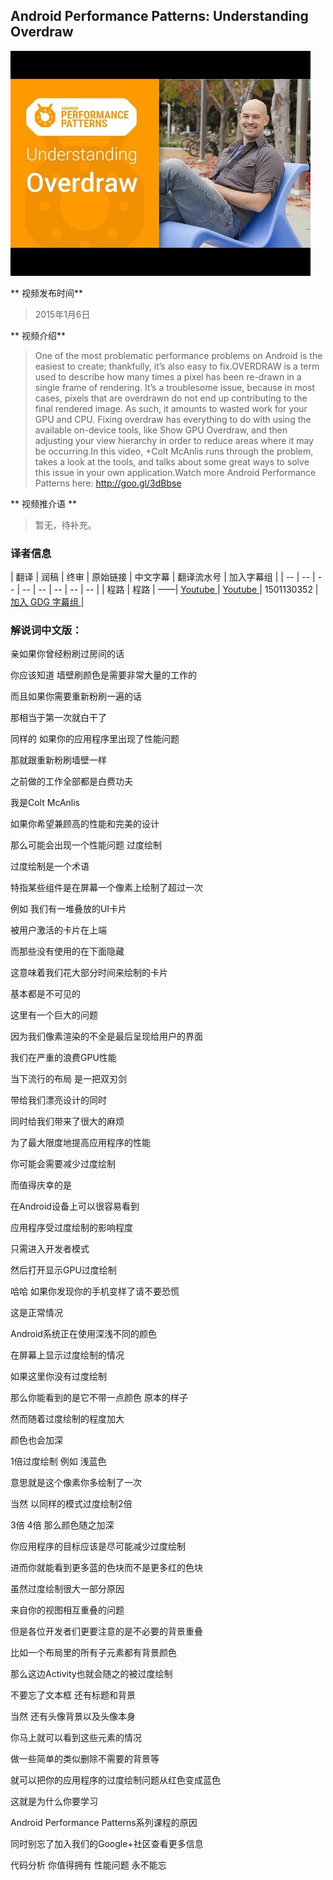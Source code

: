
## Android Performance Patterns: Understanding Overdraw

![video_screenshot](images/T52v50r-JfE.jpg)

** 视频发布时间**
 
> 2015年1月6日

** 视频介绍**

> One of the most problematic performance problems on Android is the easiest to create; thankfully, it’s also easy to fix.OVERDRAW is a term used to describe how many times a pixel has been re-drawn in a single frame of rendering. It’s a troublesome issue, because in most cases, pixels that are overdrawn do not end up contributing to the final rendered image. As such, it amounts to wasted work for your GPU and CPU. Fixing overdraw has everything to do with using the available on-device tools, like Show GPU Overdraw, and then adjusting your view hierarchy in order to reduce areas where it may be occurring.In this video, +Colt McAnlis runs through the problem, takes a look at the tools, and talks about some great ways to solve this issue in your own application.Watch more Android Performance Patterns here: http://goo.gl/3dBbse

** 视频推介语 **

>  暂无，待补充。


### 译者信息

| 翻译 | 润稿 | 终审 | 原始链接 | 中文字幕 |  翻译流水号  |  加入字幕组  |
| -- | -- | -- | -- | -- |  -- | -- | -- |
| 程路 | 程路 | ——| [ Youtube ]( https://www.youtube.com/watch?v=T52v50r-JfE )  |  [ Youtube ]( https://www.youtube.com/watch?v=T52v50r-JfE ) | 1501130352 | [ 加入 GDG 字幕组 ]( http://www.gfansub.com/join_translator )  |



### 解说词中文版：

亲如果你曾经粉刷过房间的话

你应该知道  墙壁刷颜色是需要非常大量的工作的

而且如果你需要重新粉刷一遍的话

那相当于第一次就白干了

同样的  如果你的应用程序里出现了性能问题

那就跟重新粉刷墙壁一样

之前做的工作全部都是白费功夫

我是Colt McAnlis

如果你希望兼顾高的性能和完美的设计

那么可能会出现一个性能问题  过度绘制

过度绘制是一个术语

特指某些组件是在屏幕一个像素上绘制了超过一次

例如  我们有一堆叠放的UI卡片

被用户激活的卡片在上端

而那些没有使用的在下面隐藏

这意味着我们花大部分时间来绘制的卡片

基本都是不可见的

这里有一个巨大的问题

因为我们像素渲染的不全是最后呈现给用户的界面

我们在严重的浪费GPU性能

当下流行的布局  是一把双刃剑

带给我们漂亮设计的同时

同时给我们带来了很大的麻烦

为了最大限度地提高应用程序的性能

你可能会需要减少过度绘制

而值得庆幸的是

在Android设备上可以很容易看到

应用程序受过度绘制的影响程度

只需进入开发者模式

然后打开显示GPU过度绘制

哈哈  如果你发现你的手机变样了请不要恐慌

这是正常情况

Android系统正在使用深浅不同的颜色

在屏幕上显示过度绘制的情况

如果这里你没有过度绘制

那么你能看到的是它不带一点颜色  原本的样子

然而随着过度绘制的程度加大

颜色也会加深

1倍过度绘制  例如  浅蓝色

意思就是这个像素你多绘制了一次

当然  以同样的模式过度绘制2倍

3倍  4倍  那么颜色随之加深

你应用程序的目标应该是尽可能减少过度绘制

进而你就能看到更多蓝的色块而不是更多红的色块

虽然过度绘制很大一部分原因

来自你的视图相互重叠的问题

但是各位开发者们更要注意的是不必要的背景重叠

比如一个布局里的所有子元素都有背景颜色

那么这边Activity也就会随之的被过度绘制

不要忘了文本框  还有标题和背景

当然  还有头像背景以及头像本身

你马上就可以看到这些元素的情况

做一些简单的类似删除不需要的背景等

就可以把你的应用程序的过度绘制问题从红色变成蓝色

这就是为什么你要学习

Android Performance Patterns系列课程的原因

同时别忘了加入我们的Google+社区查看更多信息

代码分析  你值得拥有  性能问题  永不能忘





